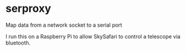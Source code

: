 serproxy
========

Map data from a network socket to a serial port

I run this on a Raspberry Pi to allow SkySafari to control a telescope via bluetooth.




